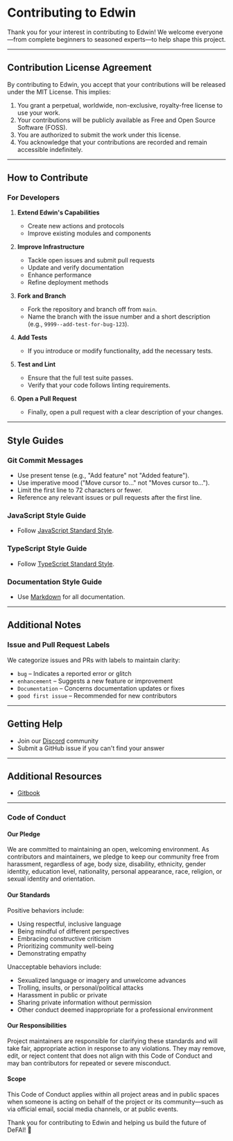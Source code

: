 # Contributing to Edwin

Thank you for your interest in contributing to Edwin! We welcome everyone—from complete beginners to seasoned experts—to help shape this project.

---

## Contribution License Agreement

By contributing to Edwin, you accept that your contributions will be released under the MIT License. This implies:

1. You grant a perpetual, worldwide, non-exclusive, royalty-free license to use your work.
2. Your contributions will be publicly available as Free and Open Source Software (FOSS).
3. You are authorized to submit the work under this license.
4. You acknowledge that your contributions are recorded and remain accessible indefinitely.

---

## How to Contribute

### For Developers

1. **Extend Edwin's Capabilities**

    - Create new actions and protocols
    - Improve existing modules and components

2. **Improve Infrastructure**

    - Tackle open issues and submit pull requests
    - Update and verify documentation
    - Enhance performance
    - Refine deployment methods

3. **Fork and Branch**

    - Fork the repository and branch off from `main`.
    - Name the branch with the issue number and a short description (e.g., `9999--add-test-for-bug-123`).

4. **Add Tests**

    - If you introduce or modify functionality, add the necessary tests.

5. **Test and Lint**

    - Ensure that the full test suite passes.
    - Verify that your code follows linting requirements.

6. **Open a Pull Request**
    - Finally, open a pull request with a clear description of your changes.

---

## Style Guides

### Git Commit Messages

- Use present tense (e.g., "Add feature" not "Added feature").
- Use imperative mood ("Move cursor to..." not "Moves cursor to...").
- Limit the first line to 72 characters or fewer.
- Reference any relevant issues or pull requests after the first line.

### JavaScript Style Guide

- Follow [JavaScript Standard Style](https://standardjs.com/).

### TypeScript Style Guide

- Follow [TypeScript Standard Style](https://github.com/standard/ts-standard).

### Documentation Style Guide

- Use [Markdown](https://daringfireball.net/projects/markdown/) for all documentation.

---

## Additional Notes

### Issue and Pull Request Labels

We categorize issues and PRs with labels to maintain clarity:

- `bug` – Indicates a reported error or glitch
- `enhancement` – Suggests a new feature or improvement
- `Documentation` – Concerns documentation updates or fixes
- `good first issue` – Recommended for new contributors

---

## Getting Help

- Join our [Discord](https://discord.gg/QNA55N3KtF) community
- Submit a GitHub issue if you can't find your answer

---

## Additional Resources

- [Gitbook](https://docs.edwin.finance/)

---

### Code of Conduct

#### Our Pledge

We are committed to maintaining an open, welcoming environment. As contributors and maintainers, we pledge to keep our community free from harassment, regardless of age, body size, disability, ethnicity, gender identity, education level, nationality, personal appearance, race, religion, or sexual identity and orientation.

#### Our Standards

Positive behaviors include:

- Using respectful, inclusive language
- Being mindful of different perspectives
- Embracing constructive criticism
- Prioritizing community well-being
- Demonstrating empathy

Unacceptable behaviors include:

- Sexualized language or imagery and unwelcome advances
- Trolling, insults, or personal/political attacks
- Harassment in public or private
- Sharing private information without permission
- Other conduct deemed inappropriate for a professional environment

#### Our Responsibilities

Project maintainers are responsible for clarifying these standards and will take fair, appropriate action in response to any violations. They may remove, edit, or reject content that does not align with this Code of Conduct and may ban contributors for repeated or severe misconduct.

#### Scope

This Code of Conduct applies within all project areas and in public spaces when someone is acting on behalf of the project or its community—such as via official email, social media channels, or at public events.

Thank you for contributing to Edwin and helping us build the future of DeFAI! 🎉
